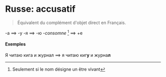 # Russe: accusatif
> Équivalent du complément d'objet direct en Français.

-а               ==> -у
-я               ==> -ю
-*consomne* [^1] ==> +е

[^1]: Seulement si le nom désigne un être vivant

#### Exemples

Я читаю кига и журнал ==> я читаю киг**у** и журна**л**